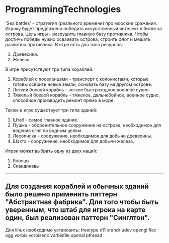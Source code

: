 # ProgrammingTechnologies
'Sea battles' - стратегия (реального времени) про морские сражения.
Игроку будет предложено победить искусственный интелект в битве за острова.
Цель игры - разрушить главную базу противника. Чтобы достичь победы нужно осваивать острова, строить флот и мешать развитию противника.
В игре есть два типа ресурсов:
1) Древесина.
2) Железо.

В игре присутствуют три типа кораблей:
1) Кораблей с поселенцами - транспорт с колонистами, которые готовы освоить новые земли, основать базу на другом острове.
2) Легкий боевой корабль - легкое быстроходное военное судно.
3) Тяжелый боевой корабль - тяжелое, дальнебойное, военное судно, способное производить ремонт прямо в море.

Также в игре существует три типа зданий:
1) Штаб - самое главное здание.
2) Пушка - оборонительное сооружение на острове, необходимое для ведения огня по водным целям.
3) Лесопилка - сооружение, необходимое для добычи древесины.
4) Шахта - сооружение, необходимое для добычи железа.

Игрок может выбрать одну из двух наций:
1) Японцы
2) Скандинавы
------------------
Для создания кораблей и обычных зданий было решено применить паттерн "Абстрактная фабрика". Для того чтобы быть уверенным, что штаб для игрока на карте один, был реализован паттерн "Синглтон".
------------------
Для linux необходимо установить:
freetype
x11
xrandr
udev
opengl
flac
ogg
vorbis
vorbisenc
vorbisfile
openal
pthread
